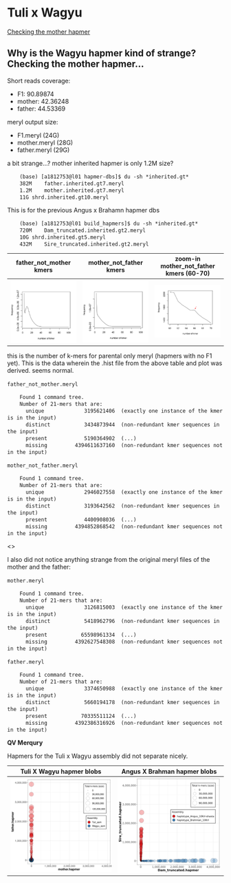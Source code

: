 # Tuli x Wagyu

[Checking the mother hapmer](#hapmer)

## Why is the Wagyu hapmer kind of strange? Checking the mother hapmer... <a name="hapmer"></a>

Short reads coverage:

- F1: 90.89874
- mother: 42.36248
- father: 44.53369

meryl output size:

- F1.meryl (24G)
- mother.meryl (28G)
- father.meryl (29G)

a bit strange...? mother inherited hapmer is only 1.2M size?

        (base) [a1812753@l01 hapmer-dbs]$ du -sh *inherited.gt*
        382M	father.inherited.gt7.meryl
        1.2M	mother.inherited.gt7.meryl
        11G	shrd.inherited.gt10.meryl

This is for the previous Angus x Brahamn hapmer dbs

        (base) [a1812753@l01 build_hapmers]$ du -sh *inherited.gt*
        720M	Dam_truncated.inherited.gt2.meryl
        10G	shrd.inherited.gt5.meryl
        432M	Sire_truncated.inherited.gt2.meryl


father_not_mother kmers | mother_not_father kmers | zoom-in mother_not_father kmers (60-70)
----------|-----------|--------------------
<img src="https://github.com/plnspineda/pln_public/blob/pln/images/Rplot_father_not_mother.histo.png" width="450" /> | <img src="https://github.com/plnspineda/pln_public/blob/pln/images/Rplot_mother_not_father.histo.png" width="450" /> | <img src="https://github.com/plnspineda/pln_public/blob/pln/images/Rplot_mother_not_father_zoomin.histo.png" width="450" />

this is the number of k-mers for parental only meryl (hapmers with no F1 yet). This is the data wherein the .hist file from the above table and plot was derived. seems normal.

`father_not_mother.meryl`

        Found 1 command tree.
        Number of 21-mers that are:
          unique             3195621406  (exactly one instance of the kmer is in the input)
          distinct           3434873944  (non-redundant kmer sequences in the input)
          present            5190364902  (...)
          missing         4394611637160  (non-redundant kmer sequences not in the input)

`mother_not_father.meryl`

        Found 1 command tree.
        Number of 21-mers that are:
          unique             2946027558  (exactly one instance of the kmer is in the input)
          distinct           3193642562  (non-redundant kmer sequences in the input)
          present            4400908036  (...)
          missing         4394852868542  (non-redundant kmer sequences not in the input)

<<Rplot>>

I also did not notice anything strange from the original meryl files of the mother and the father:

`mother.meryl`

        Found 1 command tree.
        Number of 21-mers that are:
          unique             3126815003  (exactly one instance of the kmer is in the input)
          distinct           5418962796  (non-redundant kmer sequences in the input)
          present           65598961334  (...)
          missing         4392627548308  (non-redundant kmer sequences not in the input)

`father.meryl`

        Found 1 command tree.
        Number of 21-mers that are:
          unique             3374650988  (exactly one instance of the kmer is in the input)
          distinct           5660194178  (non-redundant kmer sequences in the input)
          present           70335511124  (...)
          missing         4392386316926  (non-redundant kmer sequences not in the input)

**QV Merqury**

Hapmers for the Tuli x Wagyu assembly did not separate nicely.

Tuli X Wagyu hapmer blobs | Angus X Brahman hapmer blobs
----------|-----------
<img src="https://github.com/plnspineda/pln_public/blob/pln/images/3.QV.hapmers.blob.png" width="450" /> | <img src="https://github.com/plnspineda/pln_public/blob/pln/images/3.shasta.hapmers.blob.png" width="450" />
